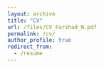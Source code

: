 ```yaml
---
layout: archive
title: "CV"
url: /files/CV_Farshad_N.pdf
permalink: /cv/
author_profile: true
redirect_from:
  - /resume
---
```



